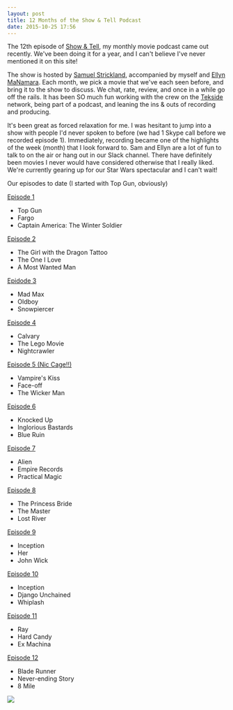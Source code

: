 ```yaml
---
layout: post
title: 12 Months of the Show & Tell Podcast
date: 2015-10-25 17:56
---
```


The 12th episode of [Show & Tell](http://tekside.net/show-tell/ "Show & Tell"), my monthly movie podcast came out recently. We've been doing it for a year, and I can't believe I've never mentioned it on this site!

The show is hosted by [Samuel Strickland](https://twitter.com/samdakark "Samuel Strickland"), accompanied by myself and [Ellyn MaNamara](https://twitter.com/rockerchick "Ellyn MaNamara"). Each month, we pick a movie that we've each seen before, and bring it to the show to discuss. We chat, rate, review, and once in a while go off the rails. It has been SO much fun working with the crew on the [Tekside](http://tekside.net/ "Tekside") network, being part of a podcast, and leaning the ins & outs of recording and producing. 

It's been great as forced relaxation for me. I was hesitant to jump into a show with people I'd never spoken to before (we had 1 Skype call before we recorded episode 1). Immediately, recording became one of the highlights of the week (month) that I look forward to. Sam and Ellyn are a lot of fun to talk to on the air or hang out in our Slack channel. There have definitely been movies I never would have considered otherwise that I really liked. We're currently gearing up for our Star Wars spectacular and I can't wait! 

Our episodes to date (I started with Top Gun, obviously)

[Episode 1](http://tekside.net/show-tell/2014/11/17/show-tell-cast-ep001-top-gun-fargo-captain-america-the-winter-soldier "Episode 1")

* Top Gun
* Fargo
* Captain America: The Winter Soldier

[Episode 2](http://tekside.net/show-tell/2014/12/24/show-tell-cast-ep002-the-girl-with-the-dragon-tattoo-the-one-i-love-a-most-wanted-man "Episode 2")

* The Girl with the Dragon Tattoo
* The One I Love
* A Most Wanted Man

[Epidode 3](http://tekside.net/show-tell/2015/1/14/episode-3-mad-max-oldboy-snowpeircer "Epidode 3")

* Mad Max
* Oldboy
* Snowpiercer

[Episode 4](http://tekside.net/show-tell/2015/2/13/show-tell-cast-ep004-calgary-the-lego-movie-nightcrawler "Episode 4")

* Calvary
* The Lego Movie
* Nightcrawler

[Episode 5 (Nic Cage!!)](http://tekside.net/show-tell/2015/3/4/show-tell-cast-ep005-vampires-kiss-faceoff-the-wicker-man "Episode 5 (Nic Cage!!)")

* Vampire's Kiss
* Face-off
* The Wicker Man

[Episode 6](http://tekside.net/show-tell/2015/4/3/episode-6 "Episode 6")

* Knocked Up
* Inglorious Bastards
* Blue Ruin

[Episode 7](http://tekside.net/show-tell/2015/5/5/show-tell-cast-ep007-alien-empire-records-practical-magic "Episode 7")

* Alien
* Empire Records
* Practical Magic

[Episode 8](http://tekside.net/show-tell/2015/6/11/show-tell-cast-ep008-the-princess-bride-the-master-lost-river "Episode 8")

* The Princess Bride
* The Master
* Lost River

[Episode 9](http://tekside.net/show-tell/2015/7/22/show-tell-cast-ep009-inception-her-john-wick "Episode 9")

* Inception
* Her
* John Wick

[Episode 10](http://tekside.net/show-tell/2015/8/14/show-tell-cast-ep010-equilibrium-django-unchained-whiplash "Episode 10")

* Inception
* Django Unchained
* Whiplash

[Episode 11](http://tekside.net/show-tell/2015/9/2/show-tell-cast-ep011-ray-hard-candy-ex-machina "Episode 11")

* Ray
* Hard Candy
* Ex Machina

[Episode 12](http://tekside.net/show-tell/2015/10/13/show-tell-cast-ep012-blade-runner-the-neverending-story-8-mile "Episode 12")

* Blade Runner
* Never-ending Story
* 8 Mile

![](https://static1.squarespace.com/static/511f025be4b09463c75fdc0e/t/54f8d6c9e4b02dcbd8f736d1/1425594059527/1500w/sat.png)
